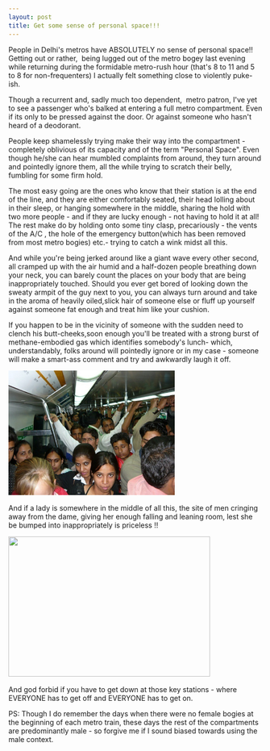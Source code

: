 ```yaml
---
layout: post
title: Get some sense of personal space!!!
---
```

<p>People in Delhi's metros have ABSOLUTELY no sense of personal space!! Getting out or rather,  being lugged out of the metro bogey last evening while returning during the formidable metro-rush hour (that's 8 to 11 and 5 to 8 for non-frequenters) I actually felt something close to violently puke-ish.</p>
<p>Though a recurrent and, sadly much too dependent,  metro patron, I've yet to see a passenger who's balked at entering a full metro compartment. Even if its only to be pressed against the door. Or against someone who hasn't heard of a deodorant.</p>
<p>People keep shamelessly trying make their way into the compartment - completely oblivious of its capacity and of the term "Personal Space". Even though he/she can hear mumbled complaints from around, they turn around and pointedly ignore them, all the while trying to scratch their belly, fumbling for some firm hold.</p>
<p style="text-align:left;">The most easy going are the ones who know that their station is at the end of the line, and they are either comfortably seated, their head lolling about in their sleep, or hanging somewhere in the middle, sharing the hold with two more people - and if they are lucky enough - not having to hold it at all! The rest make do by holding onto some tiny clasp, precariously - the vents of the A/C , the hole of the emergency button(which has been removed from most metro bogies) etc.- trying to catch a wink midst all this.</p>
<p>And while you're being jerked around like a giant wave every other second, all cramped up with the air humid and a half-dozen people breathing down your neck, you can barely count the places on your body that are being inappropriately touched. Should you ever get bored of looking down the sweaty armpit of the guy next to you, you can always turn around and take in the aroma of heavily oiled,slick hair of someone else or fluff up yourself against someone fat enough and treat him like your cushion.</p>
<p>If you happen to be in the vicinity of someone with the sudden need to clench his butt-cheeks,soon enough you'll be treated with a strong burst of methane-embodied gas which identifies somebody's lunch- which, understandably, folks around will pointedly ignore or in my case - someone will make a smart-ass comment and try and awkwardly laugh it off.</p>
<p><img class="alignright" title="Ladies run their own show!" src="/images/assets/new-delhi-metro1.jpg" alt="" width="330" height="247" /></p>
<p>And if a lady is somewhere in the middle of all this, the site of men cringing away from the dame, giving her enough falling and leaning room, lest she be bumped into inappropriately is priceless !!</p>
<p><img class=" " title="trying to get out ?? or in??" src="/images/assets/metro_crowd_in_delhi_14828f.jpg?w=300" alt="" width="400" height="278" /></p>
<p>And god forbid if you have to get down at those key stations - where EVERYONE has to get off and EVERYONE has to get on.</p>
<p>PS: Though I do remember the days when there were no female bogies at the beginning of each metro train, these days the rest of the compartments are predominantly male - so forgive me if I sound biased towards using the male context.</p>
